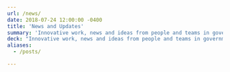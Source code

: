 ```yaml
---
url: /news/
date: 2018-07-24 12:00:00 -0400
title: 'News and Updates'
summary: 'Innovative work, news and ideas from people and teams in government'
deck: "Innovative work, news and ideas from people and teams in government"
aliases:
  - /posts/

---
```

